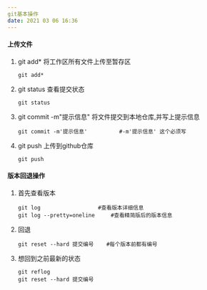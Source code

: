 ```yaml
---
git基本操作
date: 2021 03 06 16:36
---
```


#### 上传文件

1. git add* 将工作区所有文件上传至暂存区

   ```
   git add*
   ```

2. git status  查看提交状态

   ```
   git status
   ```

3. git commit -m"提示信息"     将文件提交到本地仓库,并写上提示信息

   ```
   git commit -m'提示信息'          #-m'提示信息' 这个必须写
   ```

4. git push  上传到github仓库

   ```
   git push
   ```

   

#### 版本回退操作

1. 首先查看版本

   ```
   git log					#查看版本详细信息
   git log --pretty=oneline		#查看精简版后的版本信息
   ```

2. 回退

   ```
   git reset --hard 提交编号	#每个版本前都有编号
   ```

3. 想回到之前最新的状态

   ```
   git reflog
   git reset --hard 提交编号
   ```

   





